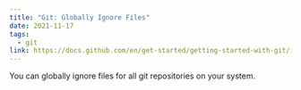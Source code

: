 ```yaml
---
title: "Git: Globally Ignore Files"
date: 2021-11-17
tags:
  - git
link: https://docs.github.com/en/get-started/getting-started-with-git/ignoring-files#configuring-ignored-files-for-all-repositories-on-your-computer
---
```


You can globally ignore files for all git repositories on your system.
